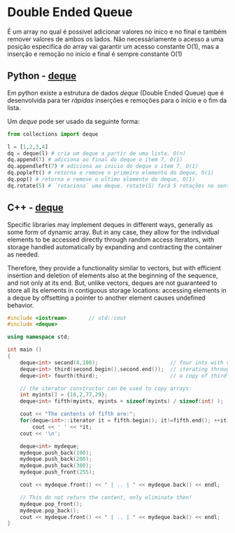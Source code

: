 # Double Ended Queue

É um array no qual é possivel adicionar valores no inico e no final e também remover valores de ambos os lados.
Não necessáriamente o acesso a uma posição especifica do array vai garantir um acesso constante O(1), mas a inserção e remoção no inicio e final é sempre constante O(1)




## Python - [deque](https://docs.python.org/3/tutorial/datastructures.html#using-lists-as-queues)

Em python existe a estrutura de dados _deque_ (Double Ended Queue) que é desenvolvida para ter _rápidas_ inserções e remoções para o início e o fim da lista.

Um _deque_ pode ser usado da seguinte forma:

```python
from collections import deque

l = [1,2,3,4]
dq = deque(l) # cria um deque a partir de uma lista, O(n)
dq.append(7) # adiciona ao final do deque o item 7, O(1)
dq.appendleft(7) # adiciona ao inicio do deque o item 7, O(1)
dq.popleft() # retorna e remove o primeiro elemento do deque, O(1)
dq.pop() # retorna e remove o ultimo elemento do deque, O(1)
dq.rotate(5) # ´rotaciona´ uma deque. rotate(5) fará 5 rotações no sentido normal (esquerda para direita). rotate(-5) faz no oposto (direita para esquerda)
```


## C++ - [deque](https://cplusplus.com/reference/deque/deque/)


Specific libraries may implement deques in different ways, generally as some form of dynamic array. But in any case, they allow for the individual elements to be accessed directly through random access iterators, with storage handled automatically by expanding and contracting the container as needed.

Therefore, they provide a functionality similar to vectors, but with efficient insertion and deletion of elements also at the beginning of the sequence, and not only at its end. But, unlike vectors, deques are not guaranteed to store all its elements in contiguous storage locations: accessing elements in a deque by offsetting a pointer to another element causes undefined behavior.




```c++
#include <iostream>       // std::cout
#include <deque>

using namespace std;

int main ()
{
    deque<int> second(4,100);                       // four ints with value 100
    deque<int> third(second.begin(),second.end());  // iterating through second
    deque<int> fourth(third);                       // a copy of third

    // the iterator constructor can be used to copy arrays:
    int myints[] = {16,2,77,29};
    deque<int> fifth(myints, myints + sizeof(myints) / sizeof(int) );

    cout << "The contents of fifth are:";
    for(deque<int>::iterator it = fifth.begin(); it!=fifth.end(); ++it)
        cout << ' ' << *it;
    cout << '\n';

    deque<int> mydeque;
    mydeque.push_back(100);
    mydeque.push_back(200);
    mydeque.push_back(300);
    mydeque.push_front(255);

    cout << mydeque.front() << " | .. | " << mydeque.back() << endl;

    // This do not return the content, only eliminate then!
    mydeque.pop_front();
    mydeque.pop_back();
    cout << mydeque.front() << " | .. | " << mydeque.back() << endl;
}

```



